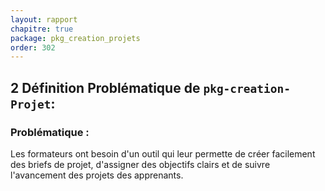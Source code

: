 ```yaml
---
layout: rapport
chapitre: true
package: pkg_creation_projets
order: 302
---
```


## 2 Définition Problématique  de `pkg-creation-Projet`:

### Problématique : 
Les formateurs ont besoin d'un outil qui leur permette de créer facilement des briefs de projet, d'assigner des objectifs clairs et de suivre l'avancement des projets des apprenants.

